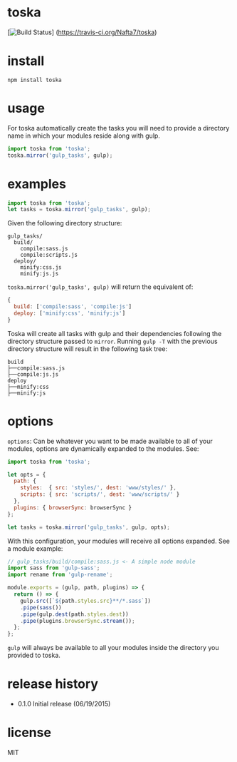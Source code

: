 # toska 

[![Build Status](https://travis-ci.org/Nafta7/toska.svg?branch=master)]
(https://travis-ci.org/Nafta7/toska)

# install
```
npm install toska
```

# usage

For toska automatically create the tasks you will need to provide a directory
name in which your modules reside along with gulp.

```js
import toska from 'toska';
toska.mirror('gulp_tasks', gulp);
```

# examples

```js
import toska from 'toska';
let tasks = toska.mirror('gulp_tasks', gulp);
```
Given the following directory structure:
```
gulp_tasks/
  build/
    compile:sass.js
    compile:scripts.js
  deploy/
    minify:css.js
    minify:js.js
```

`toska.mirror('gulp_tasks', gulp)` will return the equivalent of:

```js
{
  build: ['compile:sass', 'compile:js']
  deploy: ['minify:css', 'minify:js']
}
```
Toska will create all tasks with gulp and their dependencies following the
directory structure passed to `mirror`. Running `gulp -T` with
the previous directory structure will result in the following task tree:

```
build
├──compile:sass.js
├──compile:js.js
deploy
├──minify:css
├──minify:js
```

# options

`options`: Can be whatever you want to be made available to all of your modules,
options are dynamically expanded to the modules. See:

```js
import toska from 'toska';

let opts = {
  path: {
    styles:  { src: 'styles/', dest: 'www/styles/' },
    scripts: { src: 'scripts/', dest: 'www/scripts/' }
  },
  plugins: { browserSync: browserSync }
};

let tasks = toska.mirror('gulp_tasks', gulp, opts);
```

With this configuration, your modules will receive all options expanded. See
a module example:

```js
// gulp_tasks/build/compile:sass.js <- A simple node module
import sass from 'gulp-sass';
import rename from 'gulp-rename';

module.exports = (gulp, path, plugins) => {
  return () => {
    gulp.src([`${path.styles.src}**/*.sass`])
    .pipe(sass())
    .pipe(gulp.dest(path.styles.dest))
    .pipe(plugins.browserSync.stream());
  };
};
```

`gulp` will always be available to all your modules inside the directory you
provided to toska.

# release history

* 0.1.0 Initial release (06/19/2015)

# license

MIT
